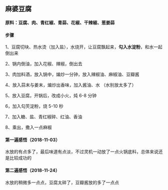 ## 麻婆豆腐

#### 原料：豆腐、肉、青红椒、青蒜、花椒、干辣椒、葱姜蒜

#### 步骤

1、豆腐切块、热水烫（加入盐），水烧开，让豆腐飘起来，**勾入水淀粉**，和水一起倒出来

2、锅内倒油，加入花椒、辣椒，倒出去

3、肉加料酒，放入锅中，煸炒一分钟，放入辣椒油、麻椒油、豆瓣酱

4、放入蒜末与姜末，煸炒出香味，加入酱油、水 （水别放太多了）

5、放入豆腐，开锅后，改成小火，炖 6-8 分钟

6，加入勾芡淀粉，烧 5-10 秒

7、加入糖、盐、青红椒碎、红油、香油

8、乘出，撒入一点麻椒

#### 第一遍感悟（2018-11-03）
水放的有点多了，最后味道有点淡，不过灵机一动放了一点火锅底料，总体来说还是比较成功的

#### 第二遍感悟（2018-11-24）
水放的稍微多一点点，豆腐太碎了，豆瓣酱放的多了一点点
